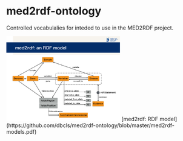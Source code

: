 # med2rdf-ontology
Controlled vocabulalies for inteded to use in the MED2RDF project.

<img width="300" alt="med2rdf: RDF model" src="https://github.com/dbcls/med2rdf-ontology/blob/master/med2rdf-models.pdf">
[med2rdf: RDF model](https://github.com/dbcls/med2rdf-ontology/blob/master/med2rdf-models.pdf)
